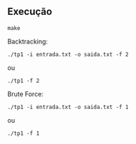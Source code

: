 ## Execução
    make

Backtracking:
    
    ./tp1 -i entrada.txt -o saida.txt -f 2
ou
    
    ./tp1 -f 2

Brute Force:
    
    ./tp1 -i entrada.txt -o saida.txt -f 1
ou

    ./tp1 -f 1
